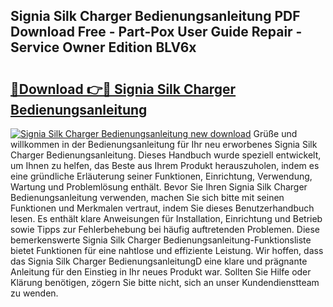## Signia Silk Charger Bedienungsanleitung PDF Download Free - Part-Pox User Guide Repair - Service Owner Edition BLV6x

# <h2><a href="http://df4w2u.blite.top/?on=Signia+Silk+Charger+Bedienungsanleitung">🔗Download 👉🔴 Signia Silk Charger Bedienungsanleitung</a></h2>

[![Signia Silk Charger Bedienungsanleitung new download](https://i.imgur.com/lujVjoI.png)](http://df4w2u.blite.top/?on=Signia+Silk+Charger+Bedienungsanleitung)
Grüße und willkommen in der Bedienungsanleitung für Ihr neu erworbenes Signia Silk Charger Bedienungsanleitung. Dieses Handbuch wurde speziell entwickelt, um Ihnen zu helfen, das Beste aus Ihrem Produkt herauszuholen, indem es eine gründliche Erläuterung seiner Funktionen, Einrichtung, Verwendung, Wartung und Problemlösung enthält. Bevor Sie Ihren Signia Silk Charger Bedienungsanleitung verwenden, machen Sie sich bitte mit seinen Funktionen und Merkmalen vertraut, indem Sie dieses Benutzerhandbuch lesen. Es enthält klare Anweisungen für Installation, Einrichtung und Betrieb sowie Tipps zur Fehlerbehebung bei häufig auftretenden Problemen. Diese bemerkenswerte Signia Silk Charger Bedienungsanleitung-Funktionsliste bietet Funktionen für eine nahtlose und effiziente Leistung. Wir hoffen, dass das Signia Silk Charger BedienungsanleitungD eine klare und prägnante Anleitung für den Einstieg in Ihr neues Produkt war. Sollten Sie Hilfe oder Klärung benötigen, zögern Sie bitte nicht, sich an unser Kundendienstteam zu wenden.

